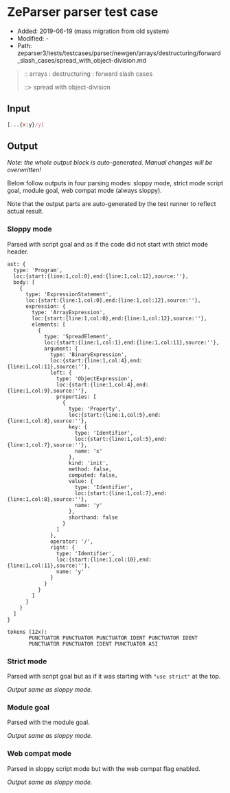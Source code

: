 # ZeParser parser test case

- Added: 2019-06-19 (mass migration from old system)
- Modified: -
- Path: zeparser3/tests/testcases/parser/newgen/arrays/destructuring/forward_slash_cases/spread_with_object-division.md

> :: arrays : destructuring : forward slash cases
>
> ::> spread with object-division

## Input

`````js
[...{x:y}/y]
`````

## Output

_Note: the whole output block is auto-generated. Manual changes will be overwritten!_

Below follow outputs in four parsing modes: sloppy mode, strict mode script goal, module goal, web compat mode (always sloppy).

Note that the output parts are auto-generated by the test runner to reflect actual result.

### Sloppy mode

Parsed with script goal and as if the code did not start with strict mode header.

`````
ast: {
  type: 'Program',
  loc:{start:{line:1,col:0},end:{line:1,col:12},source:''},
  body: [
    {
      type: 'ExpressionStatement',
      loc:{start:{line:1,col:0},end:{line:1,col:12},source:''},
      expression: {
        type: 'ArrayExpression',
        loc:{start:{line:1,col:0},end:{line:1,col:12},source:''},
        elements: [
          {
            type: 'SpreadElement',
            loc:{start:{line:1,col:1},end:{line:1,col:11},source:''},
            argument: {
              type: 'BinaryExpression',
              loc:{start:{line:1,col:4},end:{line:1,col:11},source:''},
              left: {
                type: 'ObjectExpression',
                loc:{start:{line:1,col:4},end:{line:1,col:9},source:''},
                properties: [
                  {
                    type: 'Property',
                    loc:{start:{line:1,col:5},end:{line:1,col:8},source:''},
                    key: {
                      type: 'Identifier',
                      loc:{start:{line:1,col:5},end:{line:1,col:7},source:''},
                      name: 'x'
                    },
                    kind: 'init',
                    method: false,
                    computed: false,
                    value: {
                      type: 'Identifier',
                      loc:{start:{line:1,col:7},end:{line:1,col:8},source:''},
                      name: 'y'
                    },
                    shorthand: false
                  }
                ]
              },
              operator: '/',
              right: {
                type: 'Identifier',
                loc:{start:{line:1,col:10},end:{line:1,col:11},source:''},
                name: 'y'
              }
            }
          }
        ]
      }
    }
  ]
}

tokens (12x):
       PUNCTUATOR PUNCTUATOR PUNCTUATOR IDENT PUNCTUATOR IDENT
       PUNCTUATOR PUNCTUATOR IDENT PUNCTUATOR ASI
`````

### Strict mode

Parsed with script goal but as if it was starting with `"use strict"` at the top.

_Output same as sloppy mode._

### Module goal

Parsed with the module goal.

_Output same as sloppy mode._

### Web compat mode

Parsed in sloppy script mode but with the web compat flag enabled.

_Output same as sloppy mode._
